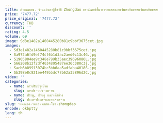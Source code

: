 ```yaml
---
title: กําหนดเอง. ร้านแว่นตาตู้โชว์สี Zhongdao เคาน์เตอร์ชั้นวางจอแสดงผลแว่นตากันแดดแว่นตากันแดดชั้นวางบูธกระจกที่กําหนดเอง Manu
price: '7477.72'
price_original: '7477.72'
currency: THB
discount: ''
rating: 4.5
volume: 69
image: Sd3e1482a1460445280b81c9bbf3675cet.jpg
images:
  - Sd3e1482a1460445280b81c9bbf3675cet.jpg
  - Sa972a6fd9ef74df6b1d3ac2aed0c13c4G.jpg
  - S1905804ee9c348e799b35aec39696086L.jpg
  - S66208b12f2df4034805487ee36c380c3j.jpg
  - Sacb6b09913074bc3bb6aa5adfaba4018S.jpg
  - Sb398e8c821ee449bbdc77b62a35896d2C.jpg
video: ''
categories:
  - name: การปรับปรุงบ้าน
    slug: การปร-บปร-งบ-าน
  - name: ประตู, ประตู และหน้าต่าง
    slug: ประต-ประต-และหน-าต-าง
slug: าหนดเอง-านแว-นตาต-โชว-zhongdao
encode: okbptty
lang: th
---
```

  
